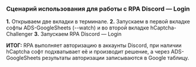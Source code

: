 ### Сценарий использования для работы с RPA Discord — Login

**1.** Открываем две вкладки в терминале.
**2.** Запускаем в первой вкладке софты ADS-GoogleSheets (--watch) и во второй вкладке hCaptcha-Challenger
**3.** Запускаем RPA Discord — Login

**ИТОГ:** RPA выполняет авторизацию в аккаунты Discord, при наличии hCaptcha софт подхватывает её и производит решение, а через ADS-GoogleSheets результаты авторизации записываются в Google таблицу.
